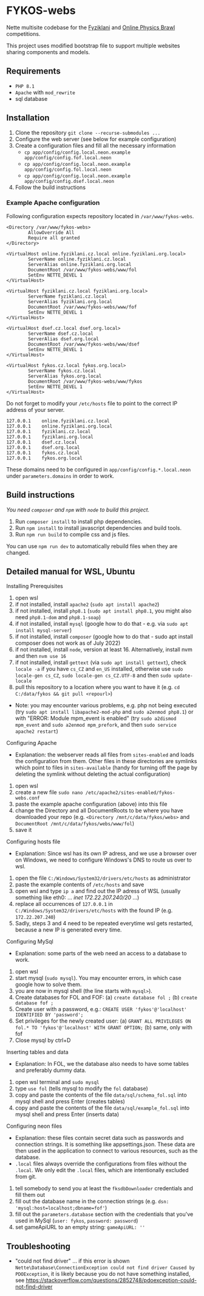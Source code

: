 # FYKOS-webs

Nette multisite codebase for the [Fyziklani](https://fyziklani.cz) and [Online Physics Brawl](https://online.fyziklani.cz) competitions.

This project uses modified bootstrap file to support multiple websites sharing components and models.

## Requirements
 - `PHP 8.1`
 - `Apache` with `mod_rewrite`
 - sql database

## Installation

1. Clone the repository `git clone --recurse-submodules ...`
2. Configure the web server (see below for example configuration)
3. Create a configuration files and fill all the necessary information
   - `cp app/config/config.local.neon.example app/config/config.fof.local.neon`
   - `cp app/config/config.local.neon.example app/config/config.fol.local.neon`
   - `cp app/config/config.local.neon.example app/config/config.dsef.local.neon`
4. Follow the build instructions

### Example Apache configuration
Following configuration expects repository located in `/var/www/fykos-webs`.
```apacheconf
<Directory /var/www/fykos-webs>
        AllowOverride All
        Require all granted
</Directory>

<VirtualHost online.fyziklani.cz.local online.fyziklani.org.local>
        ServerName online.fyziklani.cz.local
        ServerAlias online.fyziklani.org.local
        DocumentRoot /var/www/fykos-webs/www/fol
        SetEnv NETTE_DEVEL 1
</VirtualHost>

<VirtualHost fyziklani.cz.local fyziklani.org.local>
        ServerName fyziklani.cz.local
        ServerAlias fyziklani.org.local
        DocumentRoot /var/www/fykos-webs/www/fof
        SetEnv NETTE_DEVEL 1
</VirtualHost>

<VirtualHost dsef.cz.local dsef.org.local>
        ServerName dsef.cz.local
        ServerAlias dsef.org.local
        DocumentRoot /var/www/fykos-webs/www/dsef
        SetEnv NETTE_DEVEL 1
</VirtualHost>

<VirtualHost fykos.cz.local fykos.org.local>
        ServerName fykos.cz.local
        ServerAlias fykos.org.local
        DocumentRoot /var/www/fykos-webs/www/fykos
        SetEnv NETTE_DEVEL 1
</VirtualHost>
```

Do not forget to modify your `/etc/hosts` file to point to the correct IP address of your server.
```etc/hosts
127.0.0.1    online.fyziklani.cz.local
127.0.0.1    online.fyziklani.org.local
127.0.0.1    fyziklani.cz.local
127.0.0.1    fyziklani.org.local
127.0.0.1    dsef.cz.local
127.0.0.1    dsef.org.local
127.0.0.1    fykos.cz.local
127.0.0.1    fykos.org.local
```

These domains need to be configured in `app/config/config.*.local.neon` under `parameters.domains` in order to work.

## Build instructions

*You need `composer` and `npm` with `node` to build this project.*

1. Run `composer install` to install php dependencies.
2. Run `npm install` to install javascript dependencies and build tools.
3. Run `npm run build` to compile css and js files.

You can use `npm run dev` to automatically rebuild files when they are changed.

## Detailed manual for WSL, Ubuntu

Installing Prerequisites
1. open wsl
2. if not installed, install `apache2` (`sudo apt install apache2`)
3. if not installed, install `php8.1` (`sudo apt install php8.1`, you might also need `php8.1-dom` and `php8.1-soap`)
4. if not installed, install `mysql` (google how to do that - e.g. via `sudo apt install mysql-server`)
5. if not installed, install `composer` (google how to do that - sudo apt install composer does not work as of July 2022)
6. if not installed, install `node`, version at least 16. Alternatively, install nvm and then `nvm use 16`
7. if not installed, install `gettext` (via `sudo apt install gettext`), check `locale -a` if you have `cs_CZ` and `en_US` installed, otherwise use `sudo locale-gen cs_CZ`, `sudo locale-gen cs_CZ.UTF-8` and then `sudo update-locale`
8. pull this repository to a location where you want to have it (e.g. `cd C:/data/fykos && git pull <repourl>`)
* Note: you may encounter various problems, e.g. php not being executed (try `sudo apt install libapache2-mod-php` and `sudo a2enmod php8.1`) or with "ERROR: Module mpm_event is enabled" (try `sudo a2dismod mpm_event` and `sudo a2enmod mpm_prefork`, and then `sudo service apache2 restart`)

Configuring Apache
* Explanation: the webserver reads all files from `sites-enabled` and loads the configuration from them.
Other files in these directories are symlinks which point to files in `sites-available` (handy for turning off
the page by deleting the symlink without deleting the actual configuration)
1. open wsl
2. create a new file `sudo nano /etc/apache2/sites-enabled/fykos-webs.conf`
3. paste the example apache configuration (above) into this file
4. change the Directory and all DocumentRoots to be where you have downloaded your repo (e.g. `<Directory /mnt/c/data/fykos/webs>` and `DocumentRoot /mnt/c/data/fykos/webs/www/fol`)
4. save it

Configuring hosts file
* Explanation: Since wsl has its own IP adress, and we use a browser over on Windows, we need
to configure Windows's DNS to route us over to wsl. 
1. open the file `C:/Windows/System32/drivers/etc/hosts` as administrator
2. paste the example contents of `/etc/hosts` and save
3. open wsl and type `ip a` and find out the IP adress of WSL (usually something like eth0: ... *inet 172.22.207.240/20* ...)
4. replace all occurrences of `127.0.0.1` in `C:/Windows/System32/drivers/etc/hosts` with the found IP (e.g. `172.22.207.240`)
5. Sadly, steps 3 and 4 need to be repeated everytime wsl gets restarted, because a new IP is generated every time.


Configuring MySql
* Explanation: some parts of the web need an access to a database to work.
1. open wsl
2. start mysql (`sudo mysql`). You may encounter errors, in which case google how to solve them.
3. you are now in mysql shell (the line starts with `mysql>`). 
4. Create databases for FOL and FOF: (a) `create database fol ;` (b) `create database fof ;`
5. Create user with a password, e.g.: `CREATE USER 'fykos'@'localhost' IDENTIFIED BY 'password';`
6. Set privileges for the newly created user:  (a) `GRANT ALL PRIVILEGES ON fol.* TO 'fykos'@'localhost' WITH GRANT OPTION;` (b) same, only with fof
7. Close mysql by ctrl+D


Inserting tables and data
* Explanation: In FOL, we the database also needs to have some tables and preferably dummy data.
1. open wsl terminal and `sudo mysql`
2. type `use fol` (tells mysql to modify the `fol` database)
3. copy and paste the contents of the file `data/sql/schema_fol.sql` into mysql shell and press Enter (creates tables)
4. copy and paste the contents of the file `data/sql/example_fol.sql` into mysql shell and press Enter (inserts data)


Configuring neon files
* Explanation: these files contain secret data such as passwords and connection strings. 
It is something like appsettings.json. These data are then used in the application to 
connect to various resources, such as the database.
* `.local` files always override the configurations from files without the `.local`. We only 
edit the `.local` files, which are intentionally excluded from git.
1. tell somebody to send you at least the `fksdbDownloader` credentials and fill them out
2. fill out the database name in the connection strings (e.g. `dsn: 'mysql:host=localhost;dbname=fof'`)
3. fill out the `parameters.database` section with the credentials that you've used in MySql (`user: fykos`, `password: password`)
4. set gameApiURL to an empty string: `gameApiURL: ''`


## Troubleshooting

* "could not find driver" ... if this error is shown `Nette\Database\ConnectionException could not find driver Caused by PDOException`, it is likely because you do not have something installed, see https://stackoverflow.com/questions/2852748/pdoexception-could-not-find-driver
